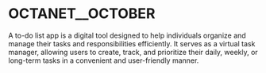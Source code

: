 # OCTANET__OCTOBER
A to-do list app is a digital tool designed to help individuals organize and manage their tasks and responsibilities efficiently. It serves as a virtual task manager, allowing users to create, track, and prioritize their daily, weekly, or long-term tasks in a convenient and user-friendly manner. 

